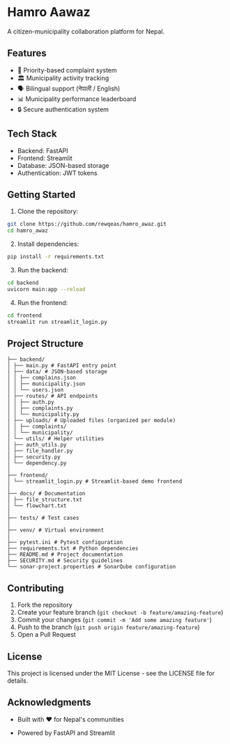 ﻿# Hamro Aawaz

A citizen-municipality collaboration platform for Nepal.

## Features

- 🔔 Priority-based complaint system
- 🏛️ Municipality activity tracking
- 🗣️ Bilingual support (नेपाली / English)
- 📊 Municipality performance leaderboard
- 🔒 Secure authentication system

## Tech Stack

- Backend: FastAPI
- Frontend: Streamlit
- Database: JSON-based storage
- Authentication: JWT tokens

## Getting Started

1. Clone the repository:
```bash
git clone https://github.com/rewqeas/hamro_awaz.git
cd hamro_awaz
```

2. Install dependencies:
```bash
pip install -r requirements.txt
```

3. Run the backend:
```bash
cd backend
uvicorn main:app --reload
```

4. Run the frontend:
```bash
cd frontend
streamlit run streamlit_login.py
```

## Project Structure

```
├── backend/
│ ├── main.py # FastAPI entry point
│ ├── data/ # JSON-based storage
│ │ ├── complains.json
│ │ ├── municipality.json
│ │ └── users.json
│ ├── routes/ # API endpoints
│ │ ├── auth.py
│ │ ├── complaints.py
│ │ └── municipality.py
│ ├── uploads/ # Uploaded files (organized per module)
│ │ ├── complaints/
│ │ └── municipality/
│ └── utils/ # Helper utilities
│ ├── auth_utils.py
│ ├── file_handler.py
│ ├── security.py
│ └── dependency.py
│
├── frontend/
│ └── streamlit_login.py # Streamlit-based demo frontend
│
├── docs/ # Documentation
│ ├── file_structure.txt
│ └── flowchart.txt
│
├── tests/ # Test cases
│
├── venv/ # Virtual environment
│
├── pytest.ini # Pytest configuration
├── requirements.txt # Python dependencies
├── README.md # Project documentation
├── SECURITY.md # Security guidelines
└── sonar-project.properties # SonarQube configuration
```

## Contributing

1. Fork the repository
2. Create your feature branch (`git checkout -b feature/amazing-feature`)
3. Commit your changes (`git commit -m 'Add some amazing feature'`)
4. Push to the branch (`git push origin feature/amazing-feature`)
5. Open a Pull Request

## License

This project is licensed under the MIT License - see the LICENSE file for details.

## Acknowledgments

- Built with ❤️ for Nepal's communities

- Powered by FastAPI and Streamlit
